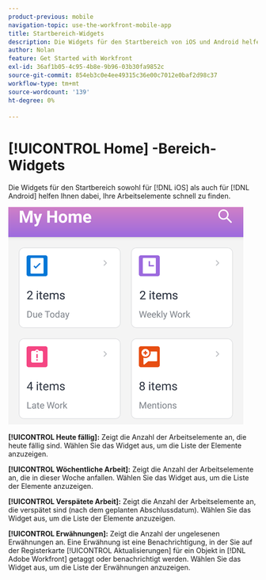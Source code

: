 ```yaml
---
product-previous: mobile
navigation-topic: use-the-workfront-mobile-app
title: Startbereich-Widgets
description: Die Widgets für den Startbereich von iOS und Android helfen Ihnen dabei, Ihre Arbeitselemente schnell zu finden.
author: Nolan
feature: Get Started with Workfront
exl-id: 36af1b05-4c95-4b8e-9b96-03b30fa9852c
source-git-commit: 854eb3c0e4ee49315c36e00c7012e0baf2d98c37
workflow-type: tm+mt
source-wordcount: '139'
ht-degree: 0%

---
```


# [!UICONTROL Home] -Bereich-Widgets

Die Widgets für den Startbereich sowohl für [!DNL iOS] als auch für [!DNL Android] helfen Ihnen dabei, Ihre Arbeitselemente schnell zu finden.

![Startbereich-Widgets](assets/mobile-home-area-widgets.png)

**[!UICONTROL Heute fällig]:** Zeigt die Anzahl der Arbeitselemente an, die heute fällig sind. Wählen Sie das Widget aus, um die Liste der Elemente anzuzeigen.

**[!UICONTROL Wöchentliche Arbeit]:** Zeigt die Anzahl der Arbeitselemente an, die in dieser Woche anfallen. Wählen Sie das Widget aus, um die Liste der Elemente anzuzeigen.

**[!UICONTROL Verspätete Arbeit]:** Zeigt die Anzahl der Arbeitselemente an, die verspätet sind (nach dem geplanten Abschlussdatum). Wählen Sie das Widget aus, um die Liste der Elemente anzuzeigen.

**[!UICONTROL Erwähnungen]:** Zeigt die Anzahl der ungelesenen Erwähnungen an. Eine Erwähnung ist eine Benachrichtigung, in der Sie auf der Registerkarte [!UICONTROL Aktualisierungen] für ein Objekt in [!DNL Adobe Workfront] getaggt oder benachrichtigt werden. Wählen Sie das Widget aus, um die Liste der Erwähnungen anzuzeigen.
